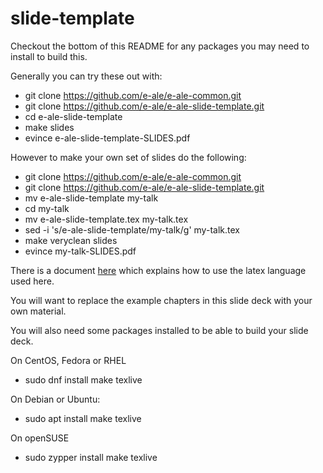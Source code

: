 # slide-template

Checkout the bottom of this README for any packages you may need to install to build this.

Generally you can try these out with:

* git clone https://github.com/e-ale/e-ale-common.git
* git clone https://github.com/e-ale/e-ale-slide-template.git
* cd e-ale-slide-template
* make slides
* evince e-ale-slide-template-SLIDES.pdf

However to make your own set of slides do the following:

* git clone https://github.com/e-ale/e-ale-common.git
* git clone https://github.com/e-ale/e-ale-slide-template.git
* mv e-ale-slide-template my-talk
* cd my-talk
* mv e-ale-slide-template.tex my-talk.tex
* sed -i 's/e-ale-slide-template/my-talk/g' my-talk.tex
* make veryclean slides
* evince my-talk-SLIDES.pdf

There is a document <a href="https://cm.c-ale.org/Docs/C-ALE_talkware.pdf">here</a>
which explains how to use the latex language used here.

You will want to replace the example chapters in this slide
deck with your own material.

You will also need some packages installed to be able to
build your slide deck.

On CentOS, Fedora or RHEL

* sudo dnf install make texlive

On Debian or Ubuntu:

* sudo apt install make texlive

On openSUSE

* sudo zypper install make texlive

